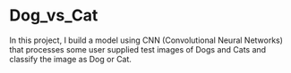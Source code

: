 # Dog_vs_Cat
In this project, I build a model using CNN (Convolutional Neural Networks) that processes some user supplied test images of Dogs and Cats and classify the image as Dog or Cat.
